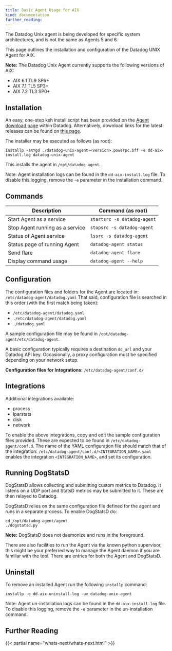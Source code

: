 ```yaml
---
title: Basic Agent Usage for AIX
kind: documentation
further_reading:
---
```


<div class="alert alert-info">
The Datadog Unix agent is being developed for specific system architectures, and is not the same as Agents 5 and 6.
</div>

This page outlines the installation and configuration of the Datadog UNIX Agent for AIX.

**Note:** The Datadog Unix Agent currently supports the following versions of AIX:
* AIX 6.1 TL9 SP6+
* AIX 7.1 TL5 SP3+
* AIX 7.2 TL3 SP0+

## Installation

An easy, one-step ksh install script has been provided on the [Agent download page](https://app.datadoghq.com/account/settings#agent/aix) within Datadog. Alternatively, download links for the latest releases can be found on [this page][1].

The installer may be executed as follows (as root):

```shell
installp -aXYgd ./datadog-unix-agent-<version>.powerpc.bff -e dd-aix-install.log datadog-unix-agent
```

This installs the agent in `/opt/datadog-agent`.

Note: Agent installation logs can be found in the `dd-aix-install.log` file. To disable this logging, remove the `-e` parameter in the installation command.


## Commands

| Description                        | Command (as root)                   |
| --------------------               | --------------------                |
| Start Agent as a service           | `startsrc -s datadog-agent`         |
| Stop Agent running as a service    | `stopsrc -s datadog-agent`          |
| Status of Agent service            | `lssrc -s datadog-agent`            |
| Status page of running Agent       | `datadog-agent status`              |
| Send flare                         | `datadog-agent flare`               |
| Display command usage              | `datadog-agent --help`              |

## Configuration

The configuration files and folders for the Agent are located in:
`/etc/datadog-agent/datadog.yaml`
That said, configuration file is searched in this order (with the first match being taken):

* `/etc/datadog-agent/datadog.yaml`
* `./etc/datadog-agent/datadog.yaml`
* `./datadog.yaml`

A sample configuration file may be found in `/opt/datadog-agent/etc/datadog-agent`.

A basic configuration typically requires a destination `dd_url` and your Datadog API key. Occasionally, a proxy configuration must be specified depending on your network setup.


**Configuration files for Integrations:**
`/etc/datadog-agent/conf.d/`

## Integrations

Additional integrations available:

* process
* lparstats
* disk
* network

To enable the above integrations, copy and edit the sample configuration files provided. These are expected to be found in `/etc/datadog-agent/conf.d`. The name of the YAML configuration file should match that of the integration: `/etc/datadog-agent/conf.d/<INTEGRATION_NAME>.yaml` enables the integration `<INTEGRATION_NAME>`, and set its configuration.

## Running DogStatsD

DogStatsD allows collecting and submitting custom metrics to Datadog. It listens on a UDP port and StatsD metrics may be submitted to it. These are then relayed to Datadog.

DogStatsD relies on the same configuration file defined for the agent and runs in a separate process. To enable DogStatsD do:

```
cd /opt/datadog-agent/agent
./dogstatsd.py
```
**Note:** DogStatsD does not daemonize and runs in the foreground.

There are also facilities to run the Agent via the known python supervisor, this might be your preferred way to manage the Agent daemon if you are familiar with the tool. There are entries for both the Agent and DogStatsD.

## Uninstall

To remove an installed Agent run the following `installp` command:

```
installp -e dd-aix-uninstall.log -uv datadog-unix-agent
```

Note: Agent un-installation logs can be found in the `dd-aix-install.log` file. To disable this logging, remove the `-e` parameter in the un-installation command.

## Further Reading

{{< partial name="whats-next/whats-next.html" >}}

[1]: https://github.com/DataDog/datadog-unix-agent/releases

